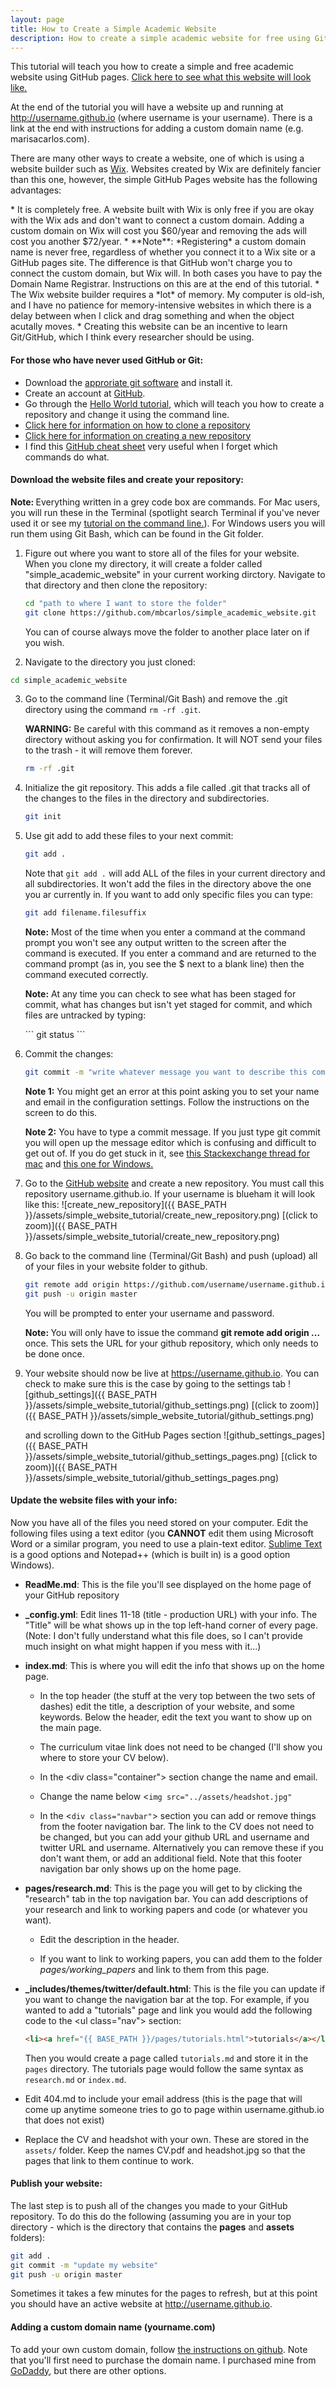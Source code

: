 ```yaml
---
layout: page
title: How to Create a Simple Academic Website
description: How to create a simple academic website for free using Github Pages.
---
```



This tutorial will teach you how to create a simple and free academic website using GitHub pages. [Click here to see what this website will look like.](http://blueham.github.io)


At the end of the tutorial you will have a website up and running at http://username.github.io (where username is your username). There is a link at the end with instructions for adding a custom domain name (e.g. marisacarlos.com).

<div class="info">
  <p>There are many other ways to create a website, one of which is using a website builder such as <a href="http://wix.com">Wix</a>. Websites created by Wix are definitely fancier than this one, however, the simple GitHub Pages website has the following advantages:</p>
</div>
* It is completely free. A website built with Wix is only free if you are okay with the Wix ads and don't want to connect a custom domain. Adding a custom domain on Wix will cost you $60/year and removing the ads will cost you another $72/year.
  * **Note**: *Registering* a custom domain name is never free, regardless of whether you connect it to a Wix site or a GitHub pages site. The difference is that GitHub won't charge you to connect the custom domain, but Wix will. In both cases you have to pay the Domain Name Registrar. Instructions on this are at the end of this tutorial. 
* The Wix website builder requires a *lot* of memory. My computer is old-ish, and I have no patience for memory-intensive websites in which there is a delay between when I click and drag something and when the object acutally moves.
* Creating this website can be an incentive to learn Git/GitHub, which I think every researcher should be using. 


#### For those who have never used GitHub or Git:
* Download the [approriate git software](https://git-scm.com/downloads) and install it.
* Create an account at [GitHub](https://github.com).
* Go through the [Hello World tutorial]( https://guides.github.com/activities/hello-world/), which will teach you how to create a repository and change it using the command line.
* [Click here for information on how to clone a repository](https://help.github.com/articles/cloning-a-repository/)
* [Click here for information on creating a new repository](https://help.github.com/articles/creating-a-new-repository/)
* I find this [GitHub cheat sheet](https://education.github.com/git-cheat-sheet-education.pdf) very useful when I forget which commands do what.




#### Download the website files and create your repository:

<div class="warning">
  <p><strong>Note: </strong> Everything written in a grey code box are commands. For Mac users, you will run these in the Terminal (spotlight search Terminal if you've never used it or see my <a href="{{ BASE_PATH }}/pages/command-line-basics">tutorial on the command line.</a>). For Windows users you will run them using Git Bash, which can be found in the Git folder. 
  </p>
</div>


1. Figure out where you want to store all of the files for your website. When you clone my directory, it will create a folder called "simple_academic_website" in your current working dirctory. Navigate to that directory and then clone the repository:
   ```bash
   cd "path to where I want to store the folder"
   git clone https://github.com/mbcarlos/simple_academic_website.git
   ```
   You can of course always move the folder to another place later on if you wish.


2. Navigate to the directory you just cloned:
```bash
cd simple_academic_website
```


3. Go to the command line (Terminal/Git Bash) and remove the .git directory using the command `rm -rf .git`.
   <div class="danger">
     <p><strong>WARNING:</strong> Be careful with this command as it removes a non-empty directory without asking you for confirmation. It will NOT send your files to the trash - it will remove them forever.
     </p>
   </div>
   
   ```bash
   rm -rf .git
   ```
   
   
4. Initialize the git repository. This adds a file called .git that tracks all of the changes to the files in the directory and subdirectories.
   ```bash
   git init
   ```


5. Use git add to add these files to your next commit:
   ```bash
   git add .
   ```
   
   
   Note that `git add .` will add ALL of the files in your current directory and all subdirectories. It won't add the files in the directory above the one you ar currently in. If you want to add only specific files you can type:
   ```bash
   git add filename.filesuffix
   ```
   
   <div class="info">
     <p><strong>Note:</strong> Most of the time when you enter a command at the command prompt you won't see any output written to the screen after the command is executed. If you enter a command and are returned to the command prompt (as in, you see the $ next to a blank line) then the command executed correctly.</p>
   </div>
   
   <div class="info">
   <p><strong>Note:</strong> At any time you can check to see what has been staged for commit, what has changes but isn't yet staged for commit, and which files are untracked by typing:</p>
   </div>
   ```
   git status
   ```
   
   
6. Commit the changes:
   ```bash
   git commit -m "write whatever message you want to describe this commit"
   ```
   <div class="info">
     <p><strong>Note 1:</strong> You might get an error at this point asking you to set your name and email in the configuration settings. Follow the instructions on the screen to do this.</p>
   </div>
   
   <div class="info">
     <p><strong>Note 2:</strong> You have to type a commit message. If you just type git commit you will open up the message editor which is confusing and difficult to get out of. If you do get stuck in it, see <a href="https://apple.stackexchange.com/questions/252541/how-do-i-escape-the-git-commit-window-from-os-x-terminal">this Stackexchange thread for mac</a> and <a href="https://stackoverflow.com/questions/9171356/how-do-i-exit-from-the-text-window-in-git">this one for Windows.</a></p>
   </div>


7. Go to the [GitHub website](http://www.github.com) and create a new repository. You must call this repository username.github.io. If your username is blueham it will look like this:
   ![create_new_repository]({{ BASE_PATH }}/assets/simple_website_tutorial/create_new_repository.png)
   [(click to zoom)]({{ BASE_PATH }}/assets/simple_website_tutorial/create_new_repository.png)

8. Go back to the command line (Terminal/Git Bash) and push (upload) all of your files in your website folder to github.
   ```bash
   git remote add origin https://github.com/username/username.github.io.git
   git push -u origin master
   ```
   You will be prompted to enter your username and password.
   
   <div class="note">
   <p><strong>Note: </strong> You will only have to issue the command <strong>git remote add origin ...</strong> once. This sets the URL for your github repository, which only needs to be done once.</p>
   </div>

9. Your website should now be live at https://username.github.io. You can check to make sure this is the case by going to the settings tab
   ![github_settings]({{ BASE_PATH }}/assets/simple_website_tutorial/github_settings.png)
   [(click to zoom)]({{ BASE_PATH }}/assets/simple_website_tutorial/github_settings.png)
   
   and scrolling down to the GitHub Pages section
   ![github_settings_pages]({{ BASE_PATH }}/assets/simple_website_tutorial/github_settings_pages.png)
   [(click to zoom)]({{ BASE_PATH }}/assets/simple_website_tutorial/github_settings_pages.png)



#### Update the website files with your info:

Now you have all of the files you need stored on your computer. Edit the following files using a text editor (you **CANNOT** edit them using Microsoft Word or a similar program, you need to use a plain-text editor. [Sublime Text](https://www.sublimetext.com) is a good options and Notepad++ (which is built in) is a good option Windows).

* **ReadMe.md**: This is the file you'll see displayed on the home page of your GitHub repository

* **_config.yml**: Edit lines 11-18 (title - production URL) with your info. The "Title" will be what shows up in the top left-hand corner of every page. (Note: I don't fully understand what this file does, so I can't provide much insight on what might happen if you mess with it...)

* **index.md**: This is where you will edit the info that shows up on the home page.
  * In the top header (the stuff at the very top between the two sets of dashes) edit the title, a description of your website, and some keywords. Below the header, edit the text you want to show up on the main page.
  
  * The curriculum vitae link does not need to be changed (I'll show you where to store your CV below).
  
  * In the &lt;div class="container"&gt; section change the name and email.
  
  * Change the name below  &lt;`img src="../assets/headshot.jpg"`
  
  * In the &lt;`div class="navbar"`&gt; section you can add or remove things from the footer navigation bar. The link to the CV does not need to be changed, but you can add your github URL and username and twitter URL and username. Alternatively you can remove these if you don't want them, or add an additional field. Note that this footer navigation bar only shows up on the home page.
  
* **pages/research.md**: This is the page you will get to by clicking the "research" tab in the top navigation bar. You can add descriptions of your research and link to working papers and code (or whatever you want).

  * Edit the description in the header.
  
  * If you want to link to working papers, you can add them to the folder *pages/working_papers* and link to them from this page. 
* **_includes/themes/twitter/default.html**: This is the file you can update if you want to change the navigation bar at the top. For example, if you wanted to add a "tutorials" page and link you would add the following code to the &lt;ul class="nav"&gt; section:
  ```html
  <li><a href="{{ BASE_PATH }}/pages/tutorials.html">tutorials</a></li>
  ```
  
  Then you would create a page called `tutorials.md` and store it in the `pages` directory. The tutorials page would follow the same syntax as `research.md` or `index.md`. 
* Edit 404.md to include your email address (this is the page that will come up anytime someone tries to go to page within username.github.io that does not exist)
* Replace the CV and headshot with your own. These are stored in the `assets/` folder. Keep the names CV.pdf and headshot.jpg so that the pages that link to them continue to work.

#### Publish your website:
The last step is to push all of the changes you made to your GitHub repository. To do this do the following (assuming you are in your top directory - which is the directory that contains the **pages** and **assets** folders):
```bash
git add .
git commit -m "update my website"
git push -u origin master
```

Sometimes it takes a few minutes for the pages to refresh, but at this point you should have an active website at http://username.github.io. 


#### Adding a custom domain name (yourname.com)
To add your own custom domain, follow [the instructions on github](https://help.github.com/articles/using-a-custom-domain-with-github-pages/). Note that you'll first need to purchase the domain name. I purchased mine from [GoDaddy](https://www.godaddy.com), but there are other options. 
